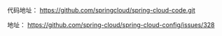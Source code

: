 代码地址： https://github.com/springcloud/spring-cloud-code.git

地址： https://github.com/spring-cloud/spring-cloud-config/issues/328

